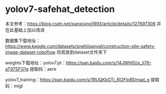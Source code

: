 # yolov7-safehat_detection

本文参考：https://blog.csdn.net/panxiying1993/article/details/127697306 并在此基础上加以改进

数据集下载地址：https://www.kaggle.com/datasets/snehilsanyal/construction-site-safety-image-dataset-roboflow 将其放到dataset文件夹下

weights下载地址：yolov7.pt：https://pan.baidu.com/s/14JWH0Ux_li76-aT97SFG1g 提取码：aere 

yolov7_training：https://pan.baidu.com/s/1RUQKkGTj_RI2FIpRDmad_g 提取码：migl 

